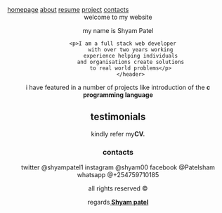 <!--
    portfolio homepage
    by Shyam Patel
    feb 2022
    MIT license
-->

<!DOCTYPE html>
<html lang="en">
<head>
    <meta charset="UTF-8">
    <meta http-equiv="X-UA-Compatible" content="IE=edge">
    <meta name="viewport" content="width=device-width, initial-scale=1.0">
    <title>Document</title>
</head>
<body>
    
</body>
<!--navigation bar section-->
<nav>
    <a href="">homepage</a>
    <a href="">about</a>
    <a href="">resume</a>
    <a href="">project</a>
    <a href="">contacts</a>
    </nav>
    <!--header section-->
    <header>
        <hi>welcome  to my website</hi>
        <p>my name is Shyam Patel</p>

        <p>I am a full stack web developer 
            with over two years working
            experience helping individuals
            and organisations create solutions
            to real world problems</p>
            </header>
 <!--main section-->
<main>
    <section>
        <p>i have featured in a
            number of projects like
            introduction of the <strong>c programming language</strong>
        </p>
        </section>
        <section>
            <h2>testimonials</h2>
            <p>kindly refer my<strong>CV.</strong>
            </p>
            </section>
</main>
<!--footer section-->
<footer>
    </ul><h3>contacts</h3>
        <li<a href="">twitter @shyampatel1</a></li>
        <li<a href="">instagram @shyam00</a></li>
        <li<a href="">facebook @Patelsham</a></li>
        <li<a href="">whatsapp @+254759710185</a></li>
    </ul>
    <p>
        all rights reserved &copy;
    </p>
    regards<a href=""><strong> Shyam patel </strong></a>
    </footer>
